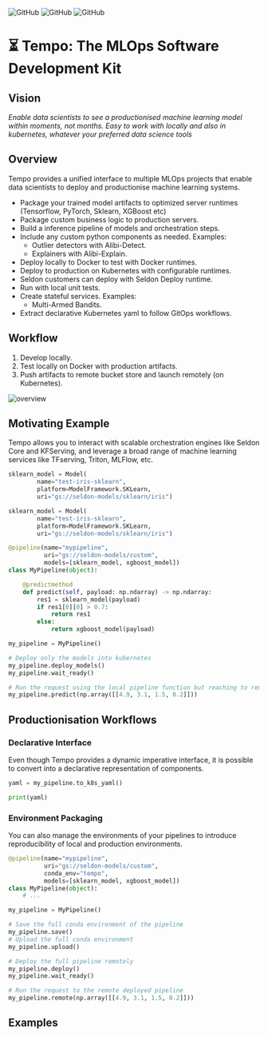 
![GitHub](https://img.shields.io/badge/Version-0.1.0-green.svg)
![GitHub](https://img.shields.io/badge/Python-3.5—3.8-blue.svg)
![GitHub](https://img.shields.io/badge/License-Apache-black.svg)

# ⏳ Tempo: The MLOps Software Development Kit

## Vision

*Enable data scientists to see a productionised machine learning model within moments, not months. Easy to work with locally and also in kubernetes, whatever your preferred data science tools*

## Overview

Tempo provides a unified interface to multiple MLOps projects that enable data scientists to deploy and productionise machine learning systems.


 * Package your trained model artifacts to optimized server runtimes (Tensorflow, PyTorch, Sklearn, XGBoost etc)
 * Package custom business logic to production servers.
 * Build a inference pipeline of models and orchestration steps.
 * Include any custom python components as needed. Examples:
     * Outlier detectors with Alibi-Detect.
     * Explainers with Alibi-Explain.
 * Deploy locally to Docker to test with Docker runtimes.
 * Deploy to production on Kubernetes with configurable runtimes.
 * Seldon customers can deploy with Seldon Deploy runtime.
 * Run with local unit tests.
 * Create stateful services. Examples:
    * Multi-Armed Bandits.
 * Extract declarative Kubernetes yaml to follow GitOps workflows.


## Workflow

1. Develop locally.
2. Test locally on Docker with production artifacts.
3. Push artifacts to remote bucket store and launch remotely (on Kubernetes).

![overview](/assets/tempo-overview.png)

## Motivating Example

Tempo allows you to interact with scalable orchestration engines like Seldon Core and KFServing, and leverage a broad range of machine learning services like TFserving, Triton, MLFlow, etc.

```python
sklearn_model = Model(
        name="test-iris-sklearn",
        platform=ModelFramework.SKLearn,
        uri="gs://seldon-models/sklearn/iris")

sklearn_model = Model(
        name="test-iris-sklearn",
        platform=ModelFramework.SKLearn,
        uri="gs://seldon-models/sklearn/iris")

@pipeline(name="mypipeline",
          uri="gs://seldon-models/custom",
          models=[sklearn_model, xgboost_model])
class MyPipeline(object):

    @predictmethod
    def predict(self, payload: np.ndarray) -> np.ndarray:
        res1 = sklearn_model(payload)
        if res1[0][0] > 0.7:
            return res1
        else:
            return xgboost_model(payload)

my_pipeline = MyPipeline()

# Deploy only the models into kubernetes
my_pipeline.deploy_models()
my_pipeline.wait_ready()

# Run the request using the local pipeline function but reaching to remote models
my_pipeline.predict(np.array([[4.9, 3.1, 1.5, 0.2]]))
```

## Productionisation Workflows

### Declarative Interface

Even though Tempo provides a dynamic imperative interface, it is possible to convert into a declarative representation of components.

```python
yaml = my_pipeline.to_k8s_yaml()

print(yaml)
```

### Environment Packaging

You can also manage the environments of your pipelines to introduce reproducibility of local and production environments.

```python
@pipeline(name="mypipeline",
          uri="gs://seldon-models/custom",
          conda_env="tempo",
          models=[sklearn_model, xgboost_model])
class MyPipeline(object):
    # ...

my_pipeline = MyPipeline()

# Save the full conda environment of the pipeline
my_pipeline.save()
# Upload the full conda environment
my_pipeline.upload()

# Deploy the full pipeline remotely
my_pipeline.deploy()
my_pipeline.wait_ready()

# Run the request to the remote deployed pipeline
my_pipeline.remote(np.array([[4.9, 3.1, 1.5, 0.2]]))
```

## Examples


